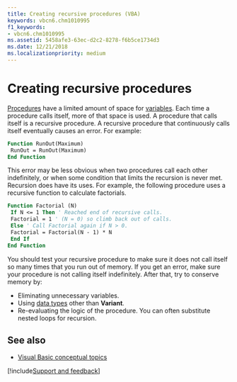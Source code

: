 ```yaml
---
title: Creating recursive procedures (VBA)
keywords: vbcn6.chm1010995
f1_keywords:
- vbcn6.chm1010995
ms.assetid: 5458afe3-63ec-d2c2-8278-f6b5ce1734d3
ms.date: 12/21/2018
ms.localizationpriority: medium
---
```



# Creating recursive procedures

[Procedures](../../Glossary/vbe-glossary.md#procedure) have a limited amount of space for [variables](../../Glossary/vbe-glossary.md#variable). Each time a procedure calls itself, more of that space is used. A procedure that calls itself is a recursive procedure. A recursive procedure that continuously calls itself eventually causes an error. For example:

```vb
Function RunOut(Maximum) 
 RunOut = RunOut(Maximum) 
End Function
```

This error may be less obvious when two procedures call each other indefinitely, or when some condition that limits the recursion is never met. Recursion does have its uses. For example, the following procedure uses a recursive function to calculate factorials.

```vb
Function Factorial (N) 
 If N <= 1 Then ' Reached end of recursive calls. 
 Factorial = 1 ' (N = 0) so climb back out of calls. 
 Else ' Call Factorial again if N > 0. 
 Factorial = Factorial(N - 1) * N 
 End If 
End Function
```

You should test your recursive procedure to make sure it does not call itself so many times that you run out of memory. If you get an error, make sure your procedure is not calling itself indefinitely. After that, try to conserve memory by:

- Eliminating unnecessary variables.
- Using [data types](../../reference/user-interface-help/data-type-summary.md) other than **Variant**.
- Re-evaluating the logic of the procedure. You can often substitute nested loops for recursion.
    

## See also

- [Visual Basic conceptual topics](../../reference/user-interface-help/visual-basic-conceptual-topics.md)

[!include[Support and feedback](~/includes/feedback-boilerplate.md)]